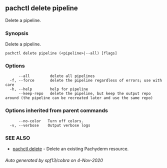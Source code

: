 ## pachctl delete pipeline

Delete a pipeline.

### Synopsis

Delete a pipeline.

```
pachctl delete pipeline (<pipeline>|--all) [flags]
```

### Options

```
      --all         delete all pipelines
  -f, --force       delete the pipeline regardless of errors; use with care
  -h, --help        help for pipeline
      --keep-repo   delete the pipeline, but keep the output repo around (the pipeline can be recreated later and use the same repo)
```

### Options inherited from parent commands

```
      --no-color   Turn off colors.
  -v, --verbose    Output verbose logs
```

### SEE ALSO

* [pachctl delete](pachctl_delete.md)	 - Delete an existing Pachyderm resource.

###### Auto generated by spf13/cobra on 4-Nov-2020
